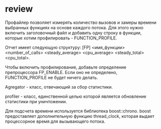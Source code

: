 # review
Профайлер позволяет измерять количество вызовов и замеры времени выбранных функциях на основе каждого потока.
Для этого нужно включить заголовочный файл и добавить одну строку в функции, которые хотим профилировать - FUNCTION_PROFILE.


Отчет имеет следующую структуру:
[FP] <thread> <имя_функции> <number_of_calls> <steady_average> <cpu_average> <steady_total> <cpu_total>.

Чтобы включить профилирование, добавьте определение препроцессора FP_ENABLE. Если оно не определено, FUNCTION_PROFILE не будет ничего делать.

Agregator - класс, отвечающий за сбор статистики.

profiler - класс, единственной целью которой является обновление статистики при уничтожении.

Для подсчета времени используется библиотека boost::chrono. boost предоставляет дополнительную функцию thread_clock, которая выдает процессорное время для вызывающего потока.
